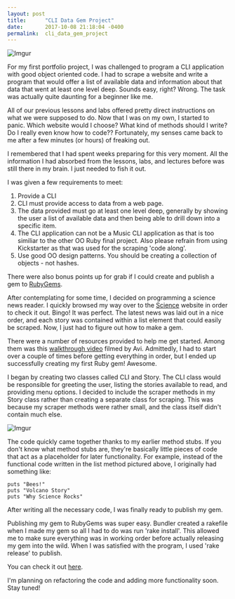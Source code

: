 ```yaml
---
layout: post
title:      "CLI Data Gem Project"
date:       2017-10-08 21:18:04 -0400
permalink:  cli_data_gem_project
---
```


![Imgur](https://i.imgur.com/dPaAslQ.png)

For my first portfolio project, I was challenged to program a CLI application with good object oriented code. I had to scrape a website and write a program that would offer a list of available data and information about that data that went at least one level deep. Sounds easy, right? Wrong. The task was actually quite daunting for a beginner like me.

All of our previous lessons and labs offered pretty direct instructions on what we were supposed to do. Now that I was on my own, I started to panic. Which website would I choose? What kind of methods should I write? Do I really even know how to code?? Fortunately, my senses came back to me after a few minutes (or hours) of freaking out.

I remembered that I had spent weeks preparing for this very moment. All the information I had absorbed from the lessons, labs, and lectures before was still there in my brain. I just needed to fish it out.

I was given a few requirements to meet:

1. Provide a CLI
2. CLI must provide access to data from a web page.
3. The data provided must go at least one level deep, generally by showing the user a list of available data and then being able to drill down into a specific item.
4. The CLI application can not be a Music CLI application as that is too similiar to the other OO Ruby final project. Also please refrain from using Kickstarter as that was used for the scraping 'code along'.
5. Use good OO design patterns. You should be creating a collection of objects - not hashes.

There were also bonus points up for grab if I could create and publish a gem to [RubyGems](https://rubygems.org/).

After contemplating for some time, I decided on programming a science news reader. I quickly browsed my way over to the [Science](http://www.sciencemag.org/) website in order to check it out. Bingo! It was perfect. The latest news was laid out in a nice order, and each story was contained within a list element that could easily be scraped. Now, I just had to figure out how to make a gem.

There were a number of resources provided to help me get started. Among them was this [walkthrough video](https://www.youtube.com/watch?v=_lDExWIhYKI) filmed by Avi. Admittedly, I had to start over a couple of times before getting everything in order, but I ended up successfully creating my first Ruby gem! Awesome.

I began by creating two classes called CLI and Story. The CLI class would be responsible for greeting the user, listing the stories available to read, and providing menu options. I decided to include the scraper methods in my Story class rather than creating a separate class for scraping. This was because my scraper methods were rather small, and the class itself didn't contain much else.

![Imgur](https://i.imgur.com/RaRZfDq.png)

The code quickly came together thanks to my earlier method stubs. If you don't know what method stubs are, they're basically little pieces of code that act as a placeholder for later functionality. For example, instead of the functional code written in the list method pictured above, I originally had something like:

```
puts "Bees!"
puts "Volcano Story"
puts "Why Science Rocks"
```

After writing all the necessary code, I was finally ready to publish my gem. 

Publishing my gem to RubyGems was super easy. Bundler created a rakefile when I made my gem so all I had to do was run 'rake install'. This allowed me to make sure everything was in working order before actually releasing my gem into the wild. When I was satisfied with the program, I used 'rake release' to publish.

You can check it out [here](https://rubygems.org/gems/sciencemag_latest_news).

I'm planning on refactoring the code and adding more functionality soon. Stay tuned!
